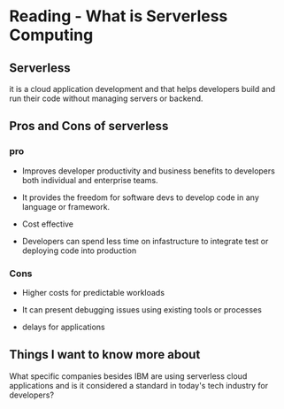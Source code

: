 # Reading - What is Serverless Computing

## Serverless

it is a cloud application development and that helps developers build and run their code without managing servers or backend.

## Pros and Cons of serverless

### pro

- Improves developer productivity and business benefits to developers both individual and enterprise teams.

- It provides the freedom for software devs to develop code in any language or framework.

- Cost effective

- Developers can spend less time on infastructure to integrate test or deploying code into production

### Cons

- Higher costs for predictable workloads

- It can present debugging issues using existing tools or processes 

- delays for applications



## Things I want to know more about

What specific companies besides IBM are using serverless cloud applications and is it considered a standard in today's tech industry for developers?
